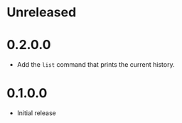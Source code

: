 # Unreleased

# 0.2.0.0

* Add the `list` command that prints the current history.

# 0.1.0.0

* Initial release
